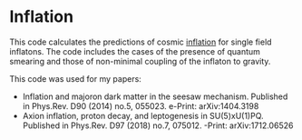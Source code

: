 # Inflation

This code calculates the predictions of cosmic [inflation](https://en.wikipedia.org/wiki/Inflation_(cosmology)) for single field inflatons. The code includes the cases of the presence of quantum smearing and those of non-minimal coupling of the inflaton to gravity.

This code was used for my papers:
* Inflation and majoron dark matter in the seesaw mechanism. Published in Phys.Rev. D90 (2014) no.5, 055023. e-Print: arXiv:1404.3198
* Axion inflation, proton decay, and leptogenesis in SU(5)xU(1)PQ. Published in Phys.Rev. D97 (2018) no.7, 075012. -Print: arXiv:1712.06526
